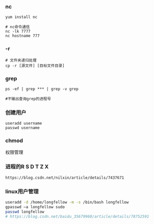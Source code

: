 ### nc

```
yum install nc

# nc命令通信
nc -lk 7777
nc hostname 777
```

### -r
```
# 文件夹递归处理
cp -r [源文件] [目标文件目录]
```

### grep 
```
ps -ef | grep *** | grep -v grep

#不输出查询grep的进程号
```

### 创建用户
```
useradd username
passwd username
```

### chmod
权限管理

### 进程的R S D T Z X
```
https://blog.csdn.net/nilxin/article/details/7437671
```


### linux用户管理
```sh
useradd -d /home/longfellow -m -s /bin/bash longfellow
gpasswd –a longfellow sudo
passwd longfellow
# https://blog.csdn.net/baidu_35679960/article/details/78752591
```

###
